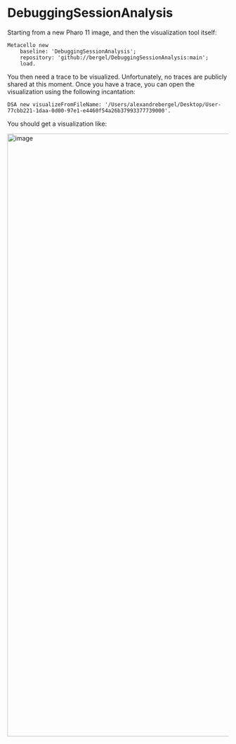 # DebuggingSessionAnalysis

Starting from a new Pharo 11 image, and then the visualization tool itself:

```
Metacello new
    baseline: 'DebuggingSessionAnalysis';
    repository: 'github://bergel/DebuggingSessionAnalysis:main';
    load.
```

You then need a trace to be visualized. Unfortunately, no traces are publicly shared at this moment. 
Once you have a trace, you can open the visualization using the following incantation:

```
DSA new visualizeFromFileName: '/Users/alexandrebergel/Desktop/User-77cbb221-1daa-0d00-97e1-e4460f54a26b37993377739000'.
```

You should get a visualization like:

<img width="1373" alt="image" src="https://github.com/bergel/DebuggingSessionAnalysis/assets/393742/7d3869ab-9750-4d6a-935a-f42a95d9556f">

